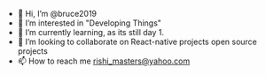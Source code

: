 - 👋 Hi, I’m @bruce2019
- 👀 I’m interested in "Developing Things"
- 🌱 I’m currently learning, as its still day 1.
- 💞️ I’m looking to collaborate on React-native projects open source projects
- 📫 How to reach me rishi_masters@yahoo.com

<!---
bruce2019/bruce2019 is a ✨ special ✨ repository because its `README.md` (this file) appears on your GitHub profile.
You can click the Preview link to take a look at your changes.
--->
